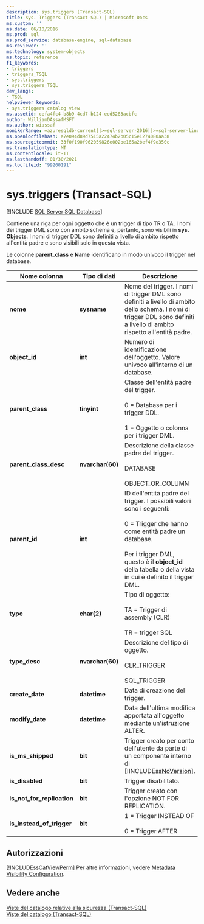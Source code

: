 ```yaml
---
description: sys.triggers (Transact-SQL)
title: sys. Triggers (Transact-SQL) | Microsoft Docs
ms.custom: ''
ms.date: 06/10/2016
ms.prod: sql
ms.prod_service: database-engine, sql-database
ms.reviewer: ''
ms.technology: system-objects
ms.topic: reference
f1_keywords:
- triggers
- triggers_TSQL
- sys.triggers
- sys.triggers_TSQL
dev_langs:
- TSQL
helpviewer_keywords:
- sys.triggers catalog view
ms.assetid: cefa4fc4-b8b9-4cd7-b124-eed5283acbfc
author: WilliamDAssafMSFT
ms.author: wiassaf
monikerRange: =azuresqldb-current||>=sql-server-2016||>=sql-server-linux-2017||=azuresqldb-mi-current
ms.openlocfilehash: a7e094d89d7515a22474b2b05c15e1274080aa38
ms.sourcegitcommit: 33f0f190f962059826e002be165a2bef4f9e350c
ms.translationtype: MT
ms.contentlocale: it-IT
ms.lasthandoff: 01/30/2021
ms.locfileid: "99200191"
---
```

# <a name="systriggers-transact-sql"></a>sys.triggers (Transact-SQL)
[!INCLUDE [SQL Server SQL Database](../../includes/applies-to-version/sql-asdb.md)]

  Contiene una riga per ogni oggetto che è un trigger di tipo TR o TA. I nomi dei trigger DML sono con ambito schema e, pertanto, sono visibili in **sys. Objects**. I nomi di trigger DDL sono definiti a livello di ambito rispetto all'entità padre e sono visibili solo in questa vista.  
  
 Le colonne **parent_class** e **Name** identificano in modo univoco il trigger nel database.  
  
|Nome colonna|Tipo di dati|Descrizione|  
|-----------------|---------------|-----------------|  
|**nome**|**sysname**|Nome del trigger. I nomi di trigger DML sono definiti a livello di ambito dello schema. I nomi di trigger DDL sono definiti a livello di ambito rispetto all'entità padre.|  
|**object_id**|**int**|Numero di identificazione dell'oggetto. Valore univoco all'interno di un database.|  
|**parent_class**|**tinyint**|Classe dell'entità padre del trigger.<br /><br /> 0 = Database per i trigger DDL.<br /><br /> 1 = Oggetto o colonna per i trigger DML.|  
|**parent_class_desc**|**nvarchar(60)**|Descrizione della classe padre del trigger.<br /><br /> DATABASE<br /><br /> OBJECT_OR_COLUMN|  
|**parent_id**|**int**|ID dell'entità padre del trigger. I possibili valori sono i seguenti:<br /><br /> 0 = Trigger che hanno come entità padre un database.<br /><br /> Per i trigger DML, questo è il **object_id** della tabella o della vista in cui è definito il trigger DML.|  
|**type**|**char(2)**|Tipo di oggetto:<br /><br /> TA = Trigger di assembly (CLR)<br /><br /> TR = trigger SQL|  
|**type_desc**|**nvarchar(60)**|Descrizione del tipo di oggetto.<br /><br /> CLR_TRIGGER<br /><br /> SQL_TRIGGER|  
|**create_date**|**datetime**|Data di creazione del trigger.|  
|**modify_date**|**datetime**|Data dell'ultima modifica apportata all'oggetto mediante un'istruzione ALTER.|  
|**is_ms_shipped**|**bit**|Trigger creato per conto dell'utente da parte di un componente interno di [!INCLUDE[ssNoVersion](../../includes/ssnoversion-md.md)].|  
|**is_disabled**|**bit**|Trigger disabilitato.|  
|**is_not_for_replication**|**bit**|Trigger creato con l'opzione NOT FOR REPLICATION.|  
|**is_instead_of_trigger**|**bit**|1 = Trigger INSTEAD OF<br /><br /> 0 = Trigger AFTER|  
  
## <a name="permissions"></a>Autorizzazioni  
 [!INCLUDE[ssCatViewPerm](../../includes/sscatviewperm-md.md)] Per altre informazioni, vedere [Metadata Visibility Configuration](../../relational-databases/security/metadata-visibility-configuration.md).  
  
## <a name="see-also"></a>Vedere anche  
 [Viste del catalogo relative alla sicurezza &#40;Transact-SQL&#41;](../../relational-databases/system-catalog-views/security-catalog-views-transact-sql.md)   
 [Viste del catalogo &#40;Transact-SQL&#41;](../../relational-databases/system-catalog-views/catalog-views-transact-sql.md)  
  
  
